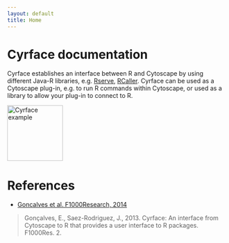 ```yaml
---
layout: default
title: Home
---
```


# Cyrface documentation

Cyrface establishes an interface between R and Cytoscape by using different Java-R libraries, e.g. [Rserve](http://www.rforge.net/Rserve/), [RCaller](http://www.mhsatman.com/rcaller.php). Cyrface can be used as a Cytoscape plug-in, e.g. to run R commands within Cytoscape, or used as a library to allow your plug-in to connect to R.

<img src="/cyrface/public/CyrfacePlotCommandLine.png" alt="Cyrface example" style="width:128px;height:128px;">

# References

+ [Goncalves et al. F1000Research, 2014](https://f1000research.com/articles/2-192/v1)

> Gonçalves, E., Saez-Rodriguez, J., 2013. Cyrface: An interface from Cytoscape to R that provides a user interface to R packages. F1000Res. 2.
